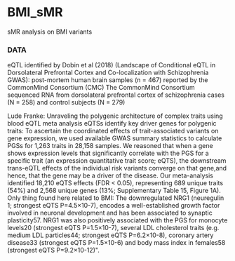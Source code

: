 # BMI_sMR
sMR analysis on BMI variants

### DATA
eQTL identified by Dobin et al (2018) (Landscape of Conditional eQTL in Dorsolateral Prefrontal Cortex and Co-localization with Schizophrenia GWAS): post-mortem human brain samples (n = 467) reported by the CommonMind Consortium (CMC)
The CommonMind Consortium sequenced RNA from dorsolateral prefrontal cortex of schizophrenia cases (N = 258) and control subjects (N = 279)

Lude Franke: Unraveling the polygenic architecture of complex traits using blood eQTL meta analysis
eQTSs identify key driver genes for polygenic traits: To ascertain the coordinated effects of trait-associated variants on gene expression, we used available GWAS summary statistics to calculate PGSs for 1,263 traits in 28,158 samples. We reasoned that when a gene shows expression levels that significantly correlate with the PGS for a specific trait (an expression quantitative trait score; eQTS), the downstream trans-eQTL effects of the individual risk variants converge on that gene,and hence, that the gene may be a driver of the disease. Our meta-analysis identified 18,210 eQTS effects (FDR < 0.05), representing 689 unique traits (54%) and 2,568 unique genes (13%; Supplementary Table 15, Figure 1A). Only thing found here related to BMI: The downregulated NRG1 (neuregulin 1; strongest eQTS P=4.5×10-7), encodes a well-established growth factor involved in neuronal development and has been
associated to synaptic plasticity57. NRG1 was also positively associated with the PGS for monocyte
levels20 (strongest eQTS P=1.5×10-7), several LDL cholesterol traits (e.g. medium LDL particles44;
strongest eQTS P=6.2×10-8), coronary artery disease33 (strongest eQTS P=1.5×10-6) and body
mass index in females58 (strongest eQTS P=9.2×10-12)".

